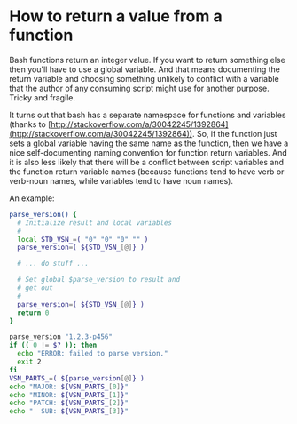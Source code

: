 # How to return a value from a function

Bash functions return an integer value. If you want to return something else then you'll have to use a global variable. And that means documenting the return variable and choosing something unlikely to conflict with a variable that the author of any consuming script might use for another purpose. Tricky and fragile.

It turns out that bash has a separate namespace for functions and variables (thanks to [http://stackoverflow.com/a/30042245/1392864](http://stackoverflow.com/a/30042245/1392864)). So, if the function just sets a global variable having the same name as the function, then we have a nice self-documenting naming convention for function return variables. And it is also less likely that there will be a conflict between script variables and the function return variable names (because functions tend to have verb or verb-noun names, while variables tend to have noun names).

An example:

```bash
parse_version() {
  # Initialize result and local variables
  #
  local STD_VSN_=( "0" "0" "0" "" )
  parse_version=( ${STD_VSN_[@]} )

  # ... do stuff ...

  # Set global $parse_version to result and
  # get out
  #
  parse_version=( ${STD_VSN_[@]} )
  return 0
}

parse_version "1.2.3-p456"
if (( 0 != $? )); then
  echo "ERROR: failed to parse version."
  exit 2
fi
VSN_PARTS_=( ${parse_version[@]} )
echo "MAJOR: ${VSN_PARTS_[0]}"
echo "MINOR: ${VSN_PARTS_[1]}"
echo "PATCH: ${VSN_PARTS_[2]}"
echo "  SUB: ${VSN_PARTS_[3]}"
```
